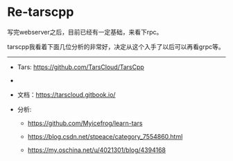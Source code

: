 # Re-tarscpp

写完webserver之后，目前已经有一定基础，来看下rpc。

tarscpp我看着下面几位分析的非常好，决定从这个入手了以后可以再看grpc等。

---

- Tars: https://github.com/TarsCloud/TarsCpp
- 
- 文档：https://tarscloud.gitbook.io/

- 分析: 
  
    - https://github.com/Myicefrog/learn-tars
      
    - https://blog.csdn.net/stpeace/category_7554860.html
      
    - https://my.oschina.net/u/4021301/blog/4394168

